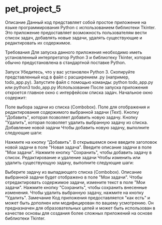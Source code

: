 # pet_project_5

Описание
Данный код представляет собой простое приложение на языке программирования Python с использованием библиотеки Tkinter. Это приложение предоставляет возможность пользователям вести список задач, добавлять новые задачи, удалять существующие и редактировать их содержимое.

Требования
Для запуска данного приложения необходимо иметь установленный интерпретатор Python 3 и библиотеку Tkinter, которая обычно предустановлена в стандартной поставке Python.

Запуск
Убедитесь, что у вас установлен Python 3.
Скопируйте представленный код в файл с расширением .py (например, todo_app.py).
Запустите файл с помощью команды:
python todo_app.py
или
python3 todo_app.py
Использование
После запуска приложения откроется главное окно с интерфейсом списка задач. Начальное окно содержит:

Поле выбора задачи из списка (Combobox).
Поле для отображения и редактирования содержимого выбранной задачи (Text).
Кнопку "Добавить", которая позволяет добавить новую задачу.
Кнопку "Удалить", которая позволяет удалить выбранную задачу из списка.
Добавление новой задачи
Чтобы добавить новую задачу, выполните следующие шаги:

Нажмите на кнопку "Добавить".
В открывшемся окне введите заголовок новой задачи в поле "Новая задача".
Введите описание задачи в поле "Мои задачи".
Нажмите кнопку "Сохранить", чтобы добавить задачу в список.
Редактирование и удаление задачи
Чтобы изменить или удалить существующую задачу, выполните следующие шаги:

Выберите задачу из выпадающего списка (Combobox).
Описание выбранной задачи будет отображено в поле "Мои задачи".
Чтобы отредактировать содержимое задачи, измените текст в поле "Мои задачи".
Нажмите кнопку "Сохранить", чтобы сохранить внесенные изменения.
Чтобы удалить выбранную задачу, нажмите на кнопку "Удалить".
Замечание
Код приложения предоставляется "как есть" и может быть дополнен или модифицирован по вашему усмотрению. Он предназначен для образовательных целей и может быть использован в качестве основы для создания более сложных приложений на основе библиотеки Tkinter.
